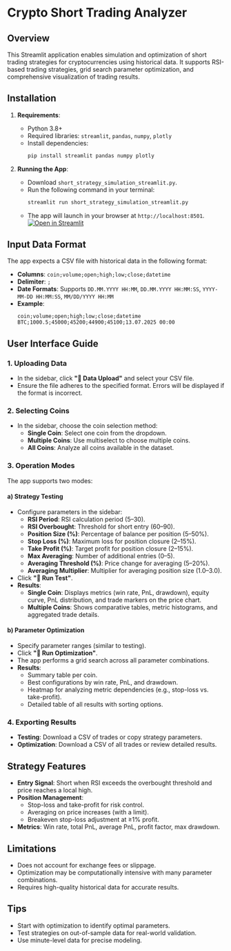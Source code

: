 # Crypto Short Trading Analyzer

## Overview
This Streamlit application enables simulation and optimization of short trading strategies for cryptocurrencies using historical data. It supports RSI-based trading strategies, grid search parameter optimization, and comprehensive visualization of trading results.

## Installation
1. **Requirements**:
   - Python 3.8+
   - Required libraries: `streamlit`, `pandas`, `numpy`, `plotly`
   - Install dependencies:
     ```bash
     pip install streamlit pandas numpy plotly
     ```

2. **Running the App**:
   - Download `short_strategy_simulation_streamlit.py`.
   - Run the following command in your terminal:
     ```bash
     streamlit run short_strategy_simulation_streamlit.py
     ```
   - The app will launch in your browser at `http://localhost:8501`.
[![Open in Streamlit](https://static.streamlit.io/badges/streamlit_badge_black_white.svg)](https://short-strategy-simulation.streamlit.app/)

## Input Data Format
The app expects a CSV file with historical data in the following format:
- **Columns**: `coin;volume;open;high;low;close;datetime`
- **Delimiter**: `;`
- **Date Formats**: Supports `DD.MM.YYYY HH:MM`, `DD.MM.YYYY HH:MM:SS`, `YYYY-MM-DD HH:MM:SS`, `MM/DD/YYYY HH:MM`
- **Example**:
  ```
  coin;volume;open;high;low;close;datetime
  BTC;1000.5;45000;45200;44900;45100;13.07.2025 00:00
  ```

## User Interface Guide
### 1. **Uploading Data**
- In the sidebar, click **"📁 Data Upload"** and select your CSV file.
- Ensure the file adheres to the specified format. Errors will be displayed if the format is incorrect.

### 2. **Selecting Coins**
- In the sidebar, choose the coin selection method:
  - **Single Coin**: Select one coin from the dropdown.
  - **Multiple Coins**: Use multiselect to choose multiple coins.
  - **All Coins**: Analyze all coins available in the dataset.

### 3. **Operation Modes**
The app supports two modes:
#### a) **Strategy Testing**
- Configure parameters in the sidebar:
  - **RSI Period**: RSI calculation period (5–30).
  - **RSI Overbought**: Threshold for short entry (60–90).
  - **Position Size (%)**: Percentage of balance per position (5–50%).
  - **Stop Loss (%)**: Maximum loss for position closure (2–15%).
  - **Take Profit (%)**: Target profit for position closure (2–15%).
  - **Max Averaging**: Number of additional entries (0–5).
  - **Averaging Threshold (%)**: Price change for averaging (5–20%).
  - **Averaging Multiplier**: Multiplier for averaging position size (1.0–3.0).
- Click **"🚀 Run Test"**.
- **Results**:
  - **Single Coin**: Displays metrics (win rate, PnL, drawdown), equity curve, PnL distribution, and trade markers on the price chart.
  - **Multiple Coins**: Shows comparative tables, metric histograms, and aggregated trade details.

#### b) **Parameter Optimization**
- Specify parameter ranges (similar to testing).
- Click **"🚀 Run Optimization"**.
- The app performs a grid search across all parameter combinations.
- **Results**:
  - Summary table per coin.
  - Best configurations by win rate, PnL, and drawdown.
  - Heatmap for analyzing metric dependencies (e.g., stop-loss vs. take-profit).
  - Detailed table of all results with sorting options.

### 4. **Exporting Results**
- **Testing**: Download a CSV of trades or copy strategy parameters.
- **Optimization**: Download a CSV of all trades or review detailed results.

## Strategy Features
- **Entry Signal**: Short when RSI exceeds the overbought threshold and price reaches a local high.
- **Position Management**:
  - Stop-loss and take-profit for risk control.
  - Averaging on price increases (with a limit).
  - Breakeven stop-loss adjustment at ≥1% profit.
- **Metrics**: Win rate, total PnL, average PnL, profit factor, max drawdown.

## Limitations
- Does not account for exchange fees or slippage.
- Optimization may be computationally intensive with many parameter combinations.
- Requires high-quality historical data for accurate results.

## Tips
- Start with optimization to identify optimal parameters.
- Test strategies on out-of-sample data for real-world validation.
- Use minute-level data for precise modeling.

